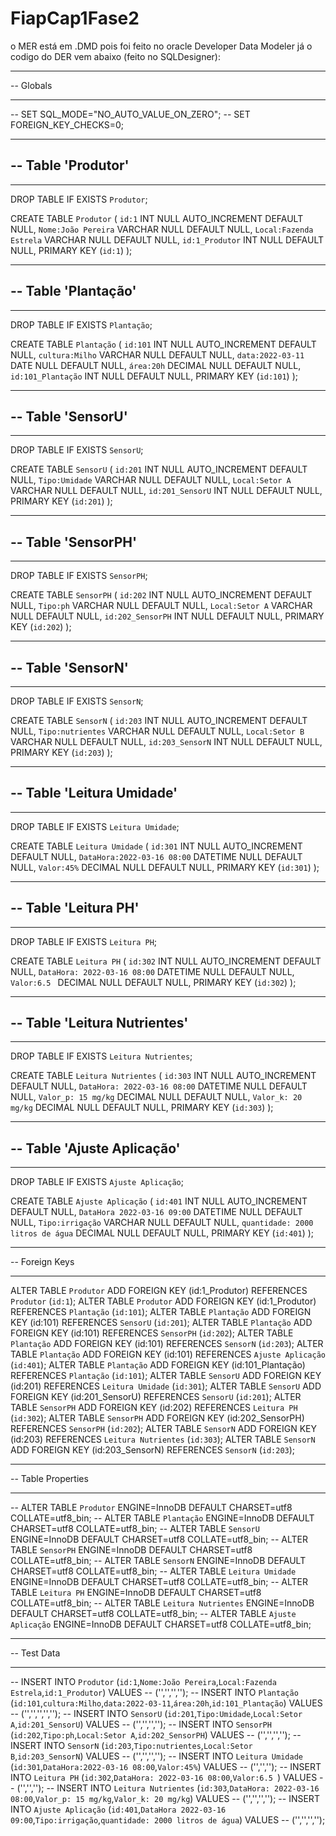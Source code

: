 # FiapCap1Fase2
o MER está em .DMD pois foi feito no oracle Developer Data Modeler
já o codigo do DER vem abaixo (feito no SQLDesigner):
-- ---
-- Globals
-- ---

-- SET SQL_MODE="NO_AUTO_VALUE_ON_ZERO";
-- SET FOREIGN_KEY_CHECKS=0;

-- ---
-- Table 'Produtor'
-- 
-- ---

DROP TABLE IF EXISTS `Produtor`;
		
CREATE TABLE `Produtor` (
  `id:1` INT NULL AUTO_INCREMENT DEFAULT NULL,
  `Nome:João Pereira` VARCHAR NULL DEFAULT NULL,
  `Local:Fazenda Estrela` VARCHAR NULL DEFAULT NULL,
  `id:1_Produtor` INT NULL DEFAULT NULL,
  PRIMARY KEY (`id:1`)
);

-- ---
-- Table 'Plantação'
-- 
-- ---

DROP TABLE IF EXISTS `Plantação`;
		
CREATE TABLE `Plantação` (
  `id:101` INT NULL AUTO_INCREMENT DEFAULT NULL,
  `cultura:Milho` VARCHAR NULL DEFAULT NULL,
  `data:2022-03-11` DATE NULL DEFAULT NULL,
  `área:20h` DECIMAL NULL DEFAULT NULL,
  `id:101_Plantação` INT NULL DEFAULT NULL,
  PRIMARY KEY (`id:101`)
);

-- ---
-- Table 'SensorU'
-- 
-- ---

DROP TABLE IF EXISTS `SensorU`;
		
CREATE TABLE `SensorU` (
  `id:201` INT NULL AUTO_INCREMENT DEFAULT NULL,
  `Tipo:Umidade` VARCHAR NULL DEFAULT NULL,
  `Local:Setor A` VARCHAR NULL DEFAULT NULL,
  `id:201_SensorU` INT NULL DEFAULT NULL,
  PRIMARY KEY (`id:201`)
);

-- ---
-- Table 'SensorPH'
-- 
-- ---

DROP TABLE IF EXISTS `SensorPH`;
		
CREATE TABLE `SensorPH` (
  `id:202` INT NULL AUTO_INCREMENT DEFAULT NULL,
  `Tipo:ph` VARCHAR NULL DEFAULT NULL,
  `Local:Setor A` VARCHAR NULL DEFAULT NULL,
  `id:202_SensorPH` INT NULL DEFAULT NULL,
  PRIMARY KEY (`id:202`)
);

-- ---
-- Table 'SensorN'
-- 
-- ---

DROP TABLE IF EXISTS `SensorN`;
		
CREATE TABLE `SensorN` (
  `id:203` INT NULL AUTO_INCREMENT DEFAULT NULL,
  `Tipo:nutrientes` VARCHAR NULL DEFAULT NULL,
  `Local:Setor B` VARCHAR NULL DEFAULT NULL,
  `id:203_SensorN` INT NULL DEFAULT NULL,
  PRIMARY KEY (`id:203`)
);

-- ---
-- Table 'Leitura Umidade'
-- 
-- ---

DROP TABLE IF EXISTS `Leitura Umidade`;
		
CREATE TABLE `Leitura Umidade` (
  `id:301` INT NULL AUTO_INCREMENT DEFAULT NULL,
  `DataHora:2022-03-16 08:00` DATETIME NULL DEFAULT NULL,
  `Valor:45%` DECIMAL NULL DEFAULT NULL,
  PRIMARY KEY (`id:301`)
);

-- ---
-- Table 'Leitura PH'
-- 
-- ---

DROP TABLE IF EXISTS `Leitura PH`;
		
CREATE TABLE `Leitura PH` (
  `id:302` INT NULL AUTO_INCREMENT DEFAULT NULL,
  `DataHora: 2022-03-16 08:00` DATETIME NULL DEFAULT NULL,
  `Valor:6.5 ` DECIMAL NULL DEFAULT NULL,
  PRIMARY KEY (`id:302`)
);

-- ---
-- Table 'Leitura Nutrientes'
-- 
-- ---

DROP TABLE IF EXISTS `Leitura Nutrientes`;
		
CREATE TABLE `Leitura Nutrientes` (
  `id:303` INT NULL AUTO_INCREMENT DEFAULT NULL,
  `DataHora: 2022-03-16 08:00` DATETIME NULL DEFAULT NULL,
  `Valor_p: 15 mg/kg` DECIMAL NULL DEFAULT NULL,
  `Valor_k: 20 mg/kg` DECIMAL NULL DEFAULT NULL,
  PRIMARY KEY (`id:303`)
);

-- ---
-- Table 'Ajuste Aplicação'
-- 
-- ---

DROP TABLE IF EXISTS `Ajuste Aplicação`;
		
CREATE TABLE `Ajuste Aplicação` (
  `id:401` INT NULL AUTO_INCREMENT DEFAULT NULL,
  `DataHora 2022-03-16 09:00` DATETIME NULL DEFAULT NULL,
  `Tipo:irrigação` VARCHAR NULL DEFAULT NULL,
  `quantidade: 2000 litros de água` DECIMAL NULL DEFAULT NULL,
  PRIMARY KEY (`id:401`)
);

-- ---
-- Foreign Keys 
-- ---

ALTER TABLE `Produtor` ADD FOREIGN KEY (id:1_Produtor) REFERENCES `Produtor` (`id:1`);
ALTER TABLE `Produtor` ADD FOREIGN KEY (id:1_Produtor) REFERENCES `Plantação` (`id:101`);
ALTER TABLE `Plantação` ADD FOREIGN KEY (id:101) REFERENCES `SensorU` (`id:201`);
ALTER TABLE `Plantação` ADD FOREIGN KEY (id:101) REFERENCES `SensorPH` (`id:202`);
ALTER TABLE `Plantação` ADD FOREIGN KEY (id:101) REFERENCES `SensorN` (`id:203`);
ALTER TABLE `Plantação` ADD FOREIGN KEY (id:101) REFERENCES `Ajuste Aplicação` (`id:401`);
ALTER TABLE `Plantação` ADD FOREIGN KEY (id:101_Plantação) REFERENCES `Plantação` (`id:101`);
ALTER TABLE `SensorU` ADD FOREIGN KEY (id:201) REFERENCES `Leitura Umidade` (`id:301`);
ALTER TABLE `SensorU` ADD FOREIGN KEY (id:201_SensorU) REFERENCES `SensorU` (`id:201`);
ALTER TABLE `SensorPH` ADD FOREIGN KEY (id:202) REFERENCES `Leitura PH` (`id:302`);
ALTER TABLE `SensorPH` ADD FOREIGN KEY (id:202_SensorPH) REFERENCES `SensorPH` (`id:202`);
ALTER TABLE `SensorN` ADD FOREIGN KEY (id:203) REFERENCES `Leitura Nutrientes` (`id:303`);
ALTER TABLE `SensorN` ADD FOREIGN KEY (id:203_SensorN) REFERENCES `SensorN` (`id:203`);

-- ---
-- Table Properties
-- ---

-- ALTER TABLE `Produtor` ENGINE=InnoDB DEFAULT CHARSET=utf8 COLLATE=utf8_bin;
-- ALTER TABLE `Plantação` ENGINE=InnoDB DEFAULT CHARSET=utf8 COLLATE=utf8_bin;
-- ALTER TABLE `SensorU` ENGINE=InnoDB DEFAULT CHARSET=utf8 COLLATE=utf8_bin;
-- ALTER TABLE `SensorPH` ENGINE=InnoDB DEFAULT CHARSET=utf8 COLLATE=utf8_bin;
-- ALTER TABLE `SensorN` ENGINE=InnoDB DEFAULT CHARSET=utf8 COLLATE=utf8_bin;
-- ALTER TABLE `Leitura Umidade` ENGINE=InnoDB DEFAULT CHARSET=utf8 COLLATE=utf8_bin;
-- ALTER TABLE `Leitura PH` ENGINE=InnoDB DEFAULT CHARSET=utf8 COLLATE=utf8_bin;
-- ALTER TABLE `Leitura Nutrientes` ENGINE=InnoDB DEFAULT CHARSET=utf8 COLLATE=utf8_bin;
-- ALTER TABLE `Ajuste Aplicação` ENGINE=InnoDB DEFAULT CHARSET=utf8 COLLATE=utf8_bin;

-- ---
-- Test Data
-- ---

-- INSERT INTO `Produtor` (`id:1`,`Nome:João Pereira`,`Local:Fazenda Estrela`,`id:1_Produtor`) VALUES
-- ('','','','');
-- INSERT INTO `Plantação` (`id:101`,`cultura:Milho`,`data:2022-03-11`,`área:20h`,`id:101_Plantação`) VALUES
-- ('','','','','');
-- INSERT INTO `SensorU` (`id:201`,`Tipo:Umidade`,`Local:Setor A`,`id:201_SensorU`) VALUES
-- ('','','','');
-- INSERT INTO `SensorPH` (`id:202`,`Tipo:ph`,`Local:Setor A`,`id:202_SensorPH`) VALUES
-- ('','','','');
-- INSERT INTO `SensorN` (`id:203`,`Tipo:nutrientes`,`Local:Setor B`,`id:203_SensorN`) VALUES
-- ('','','','');
-- INSERT INTO `Leitura Umidade` (`id:301`,`DataHora:2022-03-16 08:00`,`Valor:45%`) VALUES
-- ('','','');
-- INSERT INTO `Leitura PH` (`id:302`,`DataHora: 2022-03-16 08:00`,`Valor:6.5 `) VALUES
-- ('','','');
-- INSERT INTO `Leitura Nutrientes` (`id:303`,`DataHora: 2022-03-16 08:00`,`Valor_p: 15 mg/kg`,`Valor_k: 20 mg/kg`) VALUES
-- ('','','','');
-- INSERT INTO `Ajuste Aplicação` (`id:401`,`DataHora 2022-03-16 09:00`,`Tipo:irrigação`,`quantidade: 2000 litros de água`) VALUES
-- ('','','','');
